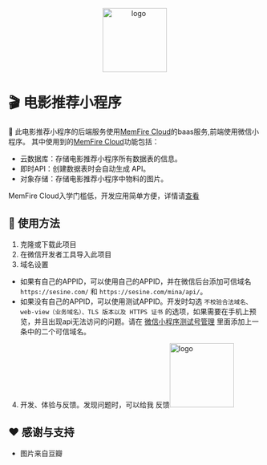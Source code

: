 <p align="center"><img src="https://cfm40oi5g6hasssesujg.baseapi.memfiredb.com/storage/v1/object/public/avatar/%E5%BE%AE%E4%BF%A1%E5%9B%BE%E7%89%87_20240407165309.png" width="128" hegiht="128" alt="logo"></a>

# 🎬 电影推荐小程序

🎉 此电影推荐小程序的后端服务使用[MemFire Cloud](https://www.memfiredb.com/?from=XIMgJh)的baas服务,前端使用微信小程序。
其中使用到的[MemFire Cloud](https://www.memfiredb.com/?from=XIMgJh)功能包括：
- 云数据库：存储电影推荐小程序所有数据表的信息。
- 即时API：创建数据表时会自动生成 API。
- 对象存储：存储电影推荐小程序中物料的图片。

MemFire Cloud入学门槛低，开发应用简单方便，详情请[查看](https://www.memfiredb.com/?from=XIMgJh)

## 🔌 使用方法

1. 克隆或下载此项目
2. 在微信开发者工具导入此项目
3. 域名设置
- 如果有自己的APPID，可以使用自己的APPID，并在微信后台添加可信域名 `https://sesine.com/` 和 `https://sesine.com/mina/api/`。
- 如果没有自己的APPID，可以使用测试APPID。开发时勾选 `不校验合法域名、web-view（业务域名）、TLS 版本以及 HTTPS 证书` 的选项，如果需要在手机上预览，并且出现api无法访问的问题。请在 [微信小程序测试号管理](https://developers.weixin.qq.com/sandbox) 里面添加上一条中的二个可信域名。
4. 开发、体验与反馈。发现问题时，可以给我 反馈<img src="https://docs.memfiredb.com/docs/img/%E4%BC%81%E4%B8%9A%E5%BE%AE%E4%BF%A1.png" width="128" hegiht="128" alt="logo">



## ❤️ 感谢与支持
- 图片来自豆瓣



